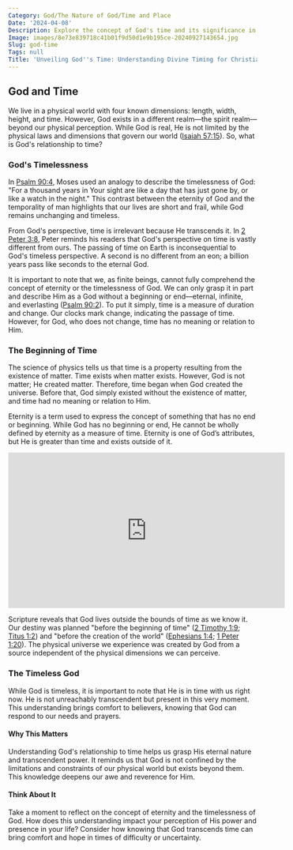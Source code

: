 ```yaml
---
Category: God/The Nature of God/Time and Place
Date: '2024-04-08'
Description: Explore the concept of God's time and its significance in our lives. Understand how the divine timing influences events and shapes our understanding of faith and destiny.
Image: images/8e73e839718c41b01f9d50d1e9b195ce-20240927143654.jpg
Slug: god-time
Tags: null
Title: 'Unveiling God''s Time: Understanding Divine Timing for Christian Believers'
---
```


## God and Time

We live in a physical world with four known dimensions: length, width, height, and time. However, God exists in a different realm—the spirit realm—beyond our physical perception. While God is real, He is not limited by the physical laws and dimensions that govern our world ([Isaiah 57:15](https://www.bibleref.com/Isaiah/57/Isaiah-57-15.html)). So, what is God's relationship to time?

### God's Timelessness

In [Psalm 90:4](https://www.bibleref.com/Psalm/90/Psalm-90-4.html), Moses used an analogy to describe the timelessness of God: "For a thousand years in Your sight are like a day that has just gone by, or like a watch in the night." This contrast between the eternity of God and the temporality of man highlights that our lives are short and frail, while God remains unchanging and timeless.

From God's perspective, time is irrelevant because He transcends it. In [2 Peter 3:8](https://www.bibleref.com/2-Peter/3/2-Peter-3-8.html), Peter reminds his readers that God's perspective on time is vastly different from ours. The passing of time on Earth is inconsequential to God's timeless perspective. A second is no different from an eon; a billion years pass like seconds to the eternal God.

It is important to note that we, as finite beings, cannot fully comprehend the concept of eternity or the timelessness of God. We can only grasp it in part and describe Him as a God without a beginning or end—eternal, infinite, and everlasting ([Psalm 90:2](https://www.bibleref.com/Psalm/90/Psalm-90-2.html)). To put it simply, time is a measure of duration and change. Our clocks mark change, indicating the passage of time. However, for God, who does not change, time has no meaning or relation to Him.

### The Beginning of Time

The science of physics tells us that time is a property resulting from the existence of matter. Time exists when matter exists. However, God is not matter; He created matter. Therefore, time began when God created the universe. Before that, God simply existed without the existence of matter, and time had no meaning or relation to Him.

Eternity is a term used to express the concept of something that has no end or beginning. While God has no beginning or end, He cannot be wholly defined by eternity as a measure of time. Eternity is one of God’s attributes, but He is greater than time and exists outside of it.


<iframe width="560" height="315" src="https://www.youtube.com/embed/Vf1jy0nCHnA" frameborder="0" allow="autoplay; encrypted-media" allowfullscreen></iframe>


Scripture reveals that God lives outside the bounds of time as we know it. Our destiny was planned "before the beginning of time" ([2 Timothy 1:9](https://www.bibleref.com/2-Timothy/1/2-Timothy-1-9.html); [Titus 1:2](https://www.bibleref.com/Titus/1/Titus-1-2.html)) and "before the creation of the world" ([Ephesians 1:4](https://www.bibleref.com/Ephesians/1/Ephesians-1-4.html); [1 Peter 1:20](https://www.bibleref.com/1-Peter/1/1-Peter-1-20.html)). The physical universe we experience was created by God from a source independent of the physical dimensions we can perceive.

### The Timeless God

While God is timeless, it is important to note that He is in time with us right now. He is not unreachably transcendent but present in this very moment. This understanding brings comfort to believers, knowing that God can respond to our needs and prayers.

#### Why This Matters

Understanding God's relationship to time helps us grasp His eternal nature and transcendent power. It reminds us that God is not confined by the limitations and constraints of our physical world but exists beyond them. This knowledge deepens our awe and reverence for Him.

#### Think About It

Take a moment to reflect on the concept of eternity and the timelessness of God. How does this understanding impact your perception of His power and presence in your life? Consider how knowing that God transcends time can bring comfort and hope in times of difficulty or uncertainty.